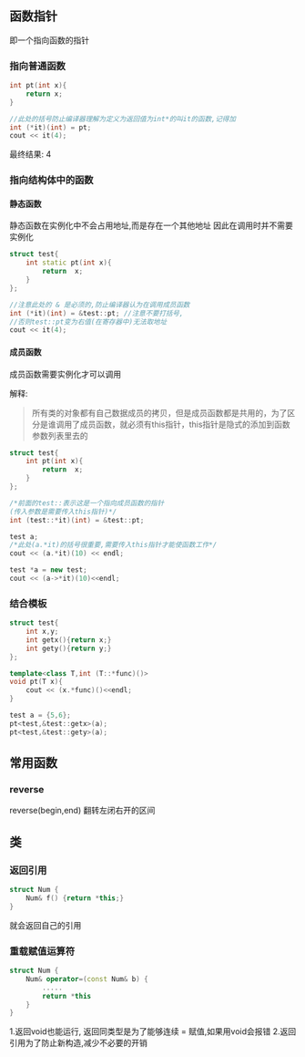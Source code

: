 ## 函数指针
即一个指向函数的指针
### 指向普通函数
```cpp
int pt(int x){
    return x;
}

//此处的括号防止编译器理解为定义为返回值为int*的叫it的函数,记得加
int (*it)(int) = pt;
cout << it(4);
```
最终结果: 4
### 指向结构体中的函数
#### 静态函数
静态函数在实例化中不会占用地址,而是存在一个其他地址
因此在调用时并不需要实例化
```cpp
struct test{
    int static pt(int x){
        return  x;
    }
};

//注意此处的 & 是必须的,防止编译器认为在调用成员函数
int (*it)(int) = &test::pt; //注意不要打括号,
//否则test::pt变为右值(在寄存器中)无法取地址
cout << it(4);
```

#### 成员函数
成员函数需要实例化才可以调用

解释:
>所有类的对象都有自己数据成员的拷贝，但是成员函数都是共用的，为了区分是谁调用了成员函数，就必须有this指针，this指针是隐式的添加到函数参数列表里去的

```cpp
struct test{
    int pt(int x){
        return  x;
    }
};

/*前面的test::表示这是一个指向成员函数的指针
(传入参数是需要传入this指针)*/
int (test::*it)(int) = &test::pt;

test a;
/*此处(a.*it)的括号很重要,需要传入this指针才能使函数工作*/
cout << (a.*it)(10) << endl;

test *a = new test;
cout << (a->*it)(10)<<endl;
```
### 结合模板
```cpp
struct test{
    int x,y;
    int getx(){return x;}
    int gety(){return y;}
};

template<class T,int (T::*func)()>
void pt(T x){
    cout << (x.*func)()<<endl;
}

test a = {5,6};
pt<test,&test::getx>(a);
pt<test,&test::gety>(a);
```
## 常用函数
### reverse
reverse(begin,end) 翻转左闭右开的区间

## 类
### 返回引用
```cpp
struct Num {
    Num& f() {return *this;}
}
```
就会返回自己的引用
### 重载赋值运算符
```cpp
struct Num {
    Num& operator=(const Num& b) {
        .....
        return *this
    }
}
```
1.返回void也能运行,
返回同类型是为了能够连续 = 赋值,如果用void会报错
2.返回引用为了防止新构造,减少不必要的开销